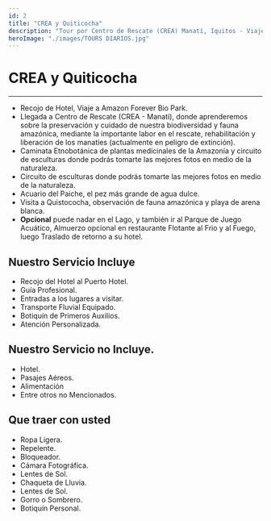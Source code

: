 ```yaml
---
id: 2
title: "CREA y Quiticocha"
description: "Tour por Centro de Rescate (CREA) Manatí, Iquitos - Viaje por Forever Bio Park"
heroImage: "./images/TOURS DIARIOS.jpg"
---
```


# CREA y Quiticocha

---

- Recojo de Hotel, Viaje a Amazon Forever Bio Park.
- Llegada a Centro de Rescate (CREA - Manatí), donde aprenderemos sobre la preservación y cuidado de nuestra biodiversidad y fauna amazónica, mediante la importante labor en el rescate, rehabilitación y liberación de los manatíes (actualmente en peligro de extinción).
- Caminata Etnobotánica de plantas medicinales de la Amazonía y circuito de esculturas donde podrás tomarte las mejores fotos en medio de la naturaleza.
- Circuito de esculturas donde podrás tomarte las mejores fotos en medio de la naturaleza.
- Acuario del Paiche, el pez más grande de agua dulce.
- Visita a Quistococha, observación de fauna amazónica y playa de arena blanca.
- **Opcional** puede nadar en el Lago, y también ir al Parque de Juego Acuático, Almuerzo opcional en restaurante Flotante al Frio y al Fuego, luego Traslado de retorno a su hotel.

## **Nuestro Servicio Incluye**

- Recojo del Hotel al Puerto Hotel.
- Guía Profesional.
- Entradas a los lugares a visitar.
- Transporte Fluvial Equipado.
- Botiquín de Primeros Auxilios.
- Atención Personalizada.

## **Nuestro Servicio no Incluye.**

- Hotel.
- Pasajes Aéreos.
- Alimentación
- Entre otros no Mencionados.

## **Que traer con usted**

- Ropa Ligera.
- Repelente.
- Bloqueador.
- Cámara Fotográfica.
- Lentes de Sol.
- Chaqueta de Lluvia.
- Lentes de Sol.
- Gorro o Sombrero.
- Botiquín Personal.
